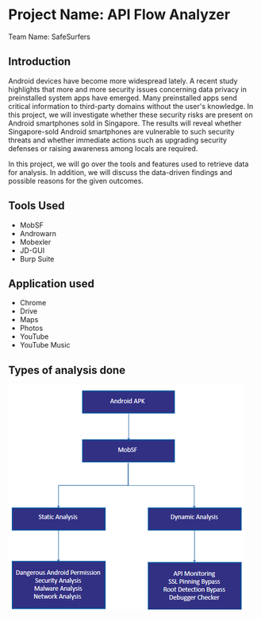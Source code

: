 # Project Name: API Flow Analyzer
Team Name: SafeSurfers
## Introduction
Android devices have become more widespread lately. A recent study highlights that more and more security issues concerning data privacy in preinstalled system apps have emerged. Many preinstalled apps send critical information to third-party domains without the user's knowledge. In this project, we will investigate whether these security risks are present on Android smartphones sold in Singapore. The results will reveal whether Singapore-sold Android smartphones are vulnerable to such security threats and whether immediate actions such as upgrading security defenses or raising awareness among locals are required. 

In this project, we will go over the tools and features used to retrieve data for analysis. In addition, we will discuss the data-driven findings and possible reasons for the given outcomes. 
## Tools Used
<uL>
  <li>MobSF</li>
  <li>Androwarn</li>
  <li>Mobexler</li>
  <li>JD-GUI</li>
  <li>Burp Suite</li>
</uL>

## Application used
<uL>
  <li>Chrome</li>
  <li>Drive</li>
  <li>Maps</li>
  <li>Photos</li>
  <li>YouTube</li>
  <li>YouTube Music</li>
</uL>

## Types of analysis done

<img src="analyzer.png" alt="Alt text" title="MobSFAnalysis">
